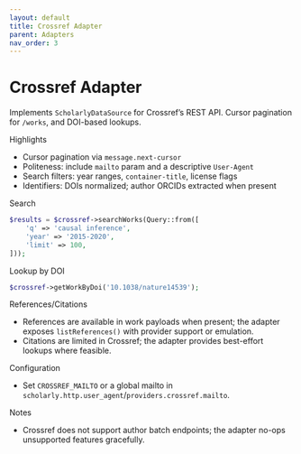 ```yaml
---
layout: default
title: Crossref Adapter
parent: Adapters
nav_order: 3
---
```


# Crossref Adapter

Implements `ScholarlyDataSource` for Crossref’s REST API. Cursor pagination for `/works`, and DOI-based lookups.

Highlights
- Cursor pagination via `message.next-cursor`
- Politeness: include `mailto` param and a descriptive `User-Agent`
- Search filters: year ranges, `container-title`, license flags
- Identifiers: DOIs normalized; author ORCIDs extracted when present

Search
```php
$results = $crossref->searchWorks(Query::from([
    'q' => 'causal inference',
    'year' => '2015-2020',
    'limit' => 100,
]));
```

Lookup by DOI
```php
$crossref->getWorkByDoi('10.1038/nature14539');
```

References/Citations
- References are available in work payloads when present; the adapter exposes `listReferences()` with provider support or emulation.
- Citations are limited in Crossref; the adapter provides best-effort lookups where feasible.

Configuration
- Set `CROSSREF_MAILTO` or a global mailto in `scholarly.http.user_agent`/`providers.crossref.mailto`.

Notes
- Crossref does not support author batch endpoints; the adapter no-ops unsupported features gracefully.
